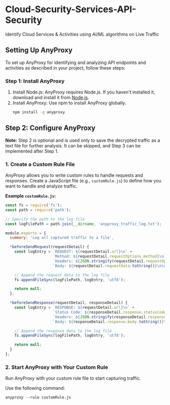 # Cloud-Security-Services-API-Security
Identify Cloud Services & Activities using AI/ML algorithms on Live Traffic

## Setting Up AnyProxy

To set up AnyProxy for identifying and analyzing API endpoints and activities as described in your project, follow these steps:

### Step 1: Install AnyProxy
1. Install Node.js: AnyProxy requires Node.js. If you haven't installed it, download and install it from [Node.js](https://nodejs.org/).
2. Install AnyProxy: Use npm to install AnyProxy globally.
   ```bash
   npm install -g anyproxy
## Step 2: Configure AnyProxy  

**Note:** Step 2 is optional and is used only to save the decrypted traffic as a text file for further analysis. It can be skipped, and Step 3 can be implemented after Step 1.  

### 1. Create a Custom Rule File  

AnyProxy allows you to write custom rules to handle requests and responses. Create a JavaScript file (e.g., `customRule.js`) to define how you want to handle and analyze traffic.  

**Example `customRule.js`:**  

```javascript  
const fs = require('fs');  
const path = require('path');  

// Specify the path to the log file  
const logFilePath = path.join(__dirname, 'anyproxy_traffic_log.txt');  

module.exports = {  
  summary: 'Log all captured traffic to a file',  

  *beforeSendRequest(requestDetail) {  
    const logEntry = `REQUEST: ${requestDetail.url}\n` +  
                     `Method: ${requestDetail.requestOptions.method}\n` +  
                     `Headers: ${JSON.stringify(requestDetail.requestOptions.headers, null, 2)}\n` +  
                     `Body: ${requestDetail.requestData.toString()}\n\n`;  

    // Append the request data to the log file  
    fs.appendFileSync(logFilePath, logEntry, 'utf8');  

    return null;  
  },  

  *beforeSendResponse(requestDetail, responseDetail) {  
    const logEntry = `RESPONSE: ${requestDetail.url}\n` +  
                     `Status Code: ${responseDetail.response.statusCode}\n` +  
                     `Headers: ${JSON.stringify(responseDetail.response.header, null, 2)}\n` +  
                     `Body: ${responseDetail.response.body.toString()}\n\n`;  

    // Append the response data to the log file  
    fs.appendFileSync(logFilePath, logEntry, 'utf8');  

    return null;  
  }  
};  
```  

### 2. Start AnyProxy with Your Custom Rule  

Run AnyProxy with your custom rule file to start capturing traffic.  

Use the following command:  

`anyproxy --rule customRule.js`




